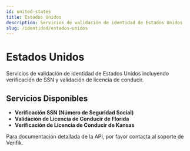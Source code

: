 ```yaml
---
id: united-states
title: Estados Unidos
description: Servicios de validación de identidad de Estados Unidos
slug: /identidad/estados-unidos
---
```


# Estados Unidos

Servicios de validación de identidad de Estados Unidos incluyendo verificación de SSN y validación de licencia de conducir.

## Servicios Disponibles

- **Verificación SSN (Número de Seguridad Social)**
- **Validación de Licencia de Conducir de Florida**
- **Verificación de Licencia de Conducir de Kansas**

Para documentación detallada de la API, por favor contacta al soporte de Verifik.
